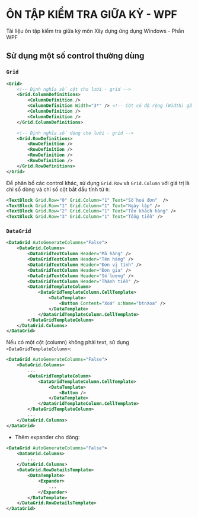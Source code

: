 # ÔN TẬP KIỂM TRA GIỮA KỲ - WPF

Tài liệu ôn tập kiểm tra giữa kỳ môn Xây dựng ứng dụng Windows - Phần WPF

## Sử dụng một số control thường dùng

### `Grid`

```xml
<Grid>
    <!-- Định nghĩa số cột cho lưới - grid -->
    <Grid.ColumnDefinitions>
        <ColumnDefinition />
        <ColumnDefinition Width="3*" /> <!-- Cột có độ rộng (Width) gấp 3 lần -->
        <ColumnDefinition />
        <ColumnDefinition />
    </Grid.ColumnDefinitions>

    <!-- Định nghĩa số dòng cho lưới - grid -->
    <Grid.RowDefinitions>
        <RowDefinition />
        <RowDefinition />
        <RowDefinition />
        <RowDefinition />
    </Grid.RowDefinitions>
</Grid>
```

Để phân bổ các control khác, sử dụng `Grid.Row` và `Grid.Column` với giá trị là chỉ số dòng và chỉ số cột bắt đầu tính từ `0`:

```xml
<TextBlock Grid.Row="0" Grid.Column="1" Text="Số hoá đơn"  />
<TextBlock Grid.Row="1" Grid.Column="1" Text="Ngày lập" />
<TextBlock Grid.Row="2" Grid.Column="1" Text="Tên khách hàng" />
<TextBlock Grid.Row="3" Grid.Column="1" Text="Tổng tiền" />
```

### `DataGrid`

```xml
<DataGrid AutoGenerateColumns="False">
    <DataGrid.Columns>
        <DataGridTextColumn Header="Mã hàng" />
        <DataGridTextColumn Header="Tên hàng" />
        <DataGridTextColumn Header="Đơn vị tính" />
        <DataGridTextColumn Header="Đơn gia" />
        <DataGridTextColumn Header="Số lượng" />
        <DataGridTextColumn Header="Thành tiền" />
        <DataGridTemplateColumn>
            <DataGridTemplateColumn.CellTemplate>
                <DataTemplate>
                    <Button Content="Xoá" x:Name="btnXoa" />
                </DataTemplate>
            </DataGridTemplateColumn.CellTemplate>
        </DataGridTemplateColumn>
    </DataGrid.Columns>
</DataGrid>
```

Nếu có một cột (column) không phải text, sử dụng `<DataGridTemplateColumn>`:

```xml
<DataGrid AutoGenerateColumns="False">
    <DataGrid.Columns>
        ...
        <DataGridTemplateColumn>
            <DataGridTemplateColumn.CellTemplate>
                <DataTemplate>
                    <Button />
                </DataTemplate>
            </DataGridTemplateColumn.CellTemplate>
        </DataGridTemplateColumn>
        ...
    </DataGrid.Columns>
</DataGrid>
```

- Thêm expander cho dòng:

```xml
<DataGrid AutoGenerateColumns="False">
    <DataGrid.Columns>
        ...
    </DataGrid.Columns>
    <DataGrid.RowDetailsTemplate>
        <DataTemplate>
            <Expander>
                ...
            </Expander>
        </DataTemplate>
    </DataGrid.RowDetailsTemplate>
</DataGrid>
```

